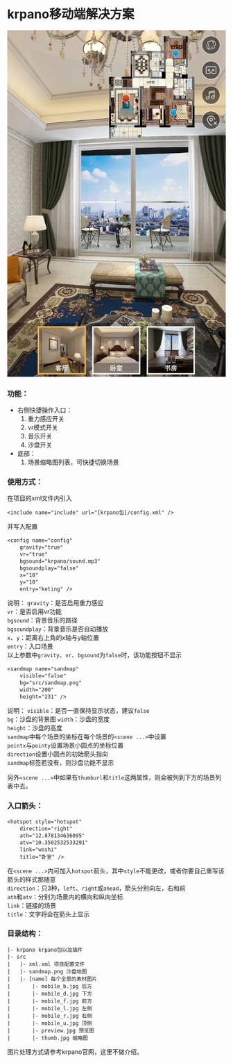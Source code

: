 # krpano移动端解决方案

![example](example.jpeg)

### 功能：
* 右侧快捷操作入口：
	1. 重力感应开关
	2. vr模式开关
	3. 音乐开关
	4. 沙盘开关
* 底部：
	1. 场景缩略图列表，可快捷切换场景



### 使用方式：
在项目的xml文件内引入
```
<include name="include" url="[krpano包]/config.xml" />
```
并写入配置
```
<config name="config"
	gravity="true"
	vr="true"
	bgsound="krpano/sound.mp3"
	bgsoundplay="false"
	x="10"
	y="10"
	entry="keting" />
```
说明：
`gravity`：是否启用重力感应  
`vr`：是否启用vr功能  
`bgsound`：背景音乐的路径  
`bgsoundplay`：背景音乐是否自动播放  
`x`、`y`：距离右上角的x轴与y轴位置  
`entry`：入口场景  
以上参数中`gravity`、`vr`、`bgsound`为`false`时，该功能按钮不显示  


```
<sandmap name="sandmap"
	visible="false"
	bg="src/sandmap.png"
	width="200"
	height="231" />
```
说明：
`visible`：是否一直保持显示状态，建议`false`  
`bg`：沙盘的背景图
`width`：沙盘的宽度  
`height`：沙盘的高度  
`sandmap`中每个场景的坐标在每个场景的`<scene ...>`中设置  
`pointx`与`pointy`设置场景小圆点的坐标位置  
`direction`设置小圆点的初始箭头指向  
`sandmap`标签若没有，则沙盘功能不显示  

另外`<scene ...>`中如果有`thumburl`和`title`这两属性，则会被列到下方的场景列表中去。



### 入口箭头：
```
<hotspot style="hotspot"
	direction="right"
	ath="12.878134636095"
	atv="10.3502532533291"
	link="woshi"
	title="卧室" />
```
在`<scene ...>`内可加入`hotspot`箭头，其中`style`不能更改，或者你要自己重写该箭头的样式那随意  
`direction`：只3种，`left`、`right`或`ahead`，箭头分别向左，右和前  
`ath`和`atv`：分别为场景内的横向和纵向坐标  
`link`：链接的场景  
`title`：文字将会在箭头上显示  


### 目录结构：
```
|- krpano krpano包以及插件
|- src
|	|- xml.xml 项目配置文件
|	|- sandmap.png 沙盘地图
|	|- [name] 每个全景的素材图片
|		|- mobile_b.jpg 后方
|		|- mobile_d.jpg 下方
|		|- mobile_f.jpg 前方
|		|- mobile_l.jpg 左侧
|		|- mobile_r.jpg 右侧
|		|- mobile_u.jpg 顶侧
|		|- preview.jpg 预览图
|		|- thumb.jpg 缩略图
```
图片处理方式请参考krpano官网，这里不做介绍。